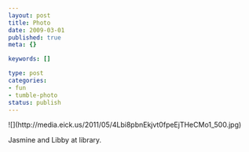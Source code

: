 ```yaml
--- 
layout: post
title: Photo
date: 2009-03-01
published: true
meta: {}

keywords: []

type: post
categories: 
- fun
- tumble-photo
status: publish
---
```

<div class="figure">            ![](http://media.eick.us/2011/05/4Lbi8pbnEkjvt0fpeEjTHeCMo1_500.jpg)        </div>

Jasmine and Libby at library.

